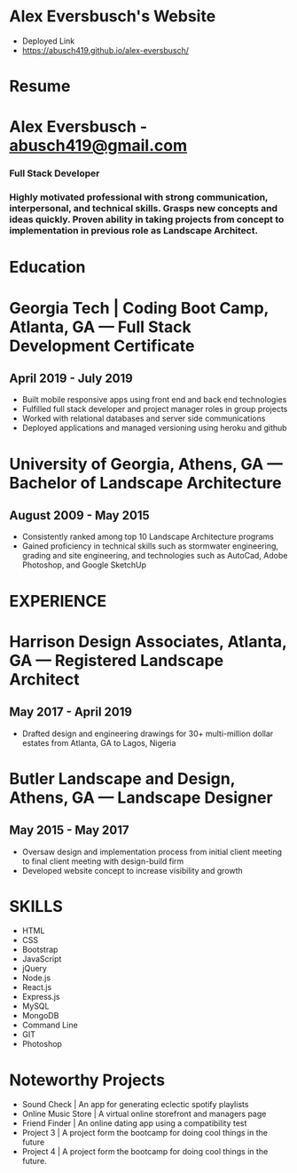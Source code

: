 # Alex Eversbusch's Website

* Deployed Link
* https://abusch419.github.io/alex-eversbusch/


# Resume

# Alex Eversbusch - abusch419@gmail.com
### Full Stack Developer
### Highly motivated professional with strong communication, interpersonal, and technical skills. Grasps new concepts and ideas quickly. Proven ability in taking projects from concept to implementation in previous role as Landscape Architect.

# Education 

# Georgia Tech | Coding Boot Camp, Atlanta, GA — Full Stack Development Certificate
## April 2019 - July 2019
* Built mobile responsive apps using front end and back end technologies 
* Fulfilled full stack developer and project manager roles in group projects
* Worked with relational  databases and server side communications
* Deployed applications and managed versioning  using heroku and github
 
# University of Georgia, Athens, GA — Bachelor of Landscape Architecture
## August 2009 - May 2015
* Consistently ranked among top 10 Landscape Architecture programs
* Gained proficiency in technical skills such as stormwater engineering, grading and site engineering, and technologies  such as AutoCad, Adobe Photoshop, and Google SketchUp

# EXPERIENCE

# Harrison Design Associates, Atlanta, GA — Registered Landscape Architect
## May 2017 - April 2019
* Drafted design and engineering drawings for  30+ multi-million dollar estates from Atlanta, GA to Lagos, Nigeria

# Butler Landscape and Design, Athens, GA — Landscape Designer
## May 2015 - May 2017
* Oversaw design and implementation process from initial client meeting to final client meeting with design-build firm 
* Developed website concept to increase visibility and growth

# SKILLS
* HTML
* CSS
* Bootstrap
* JavaScript
* jQuery
* Node.js
* React.js
* Express.js
* MySQL
* MongoDB
* Command Line
* GIT
* Photoshop


# Noteworthy Projects
* Sound Check | An app for generating eclectic spotify playlists
* Online Music Store | A virtual online storefront and managers page
* Friend Finder  | An online dating app using a compatibility test 
* Project 3   | A project form the bootcamp for doing cool things in the future
* Project 4   | A project form the bootcamp for doing cool things in the future.  



